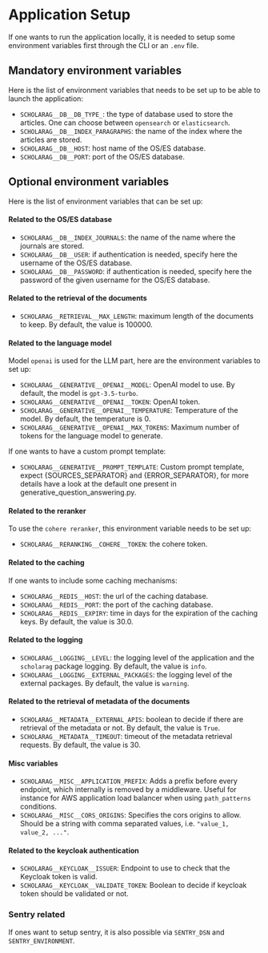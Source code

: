 # Application Setup

If one wants to run the application locally, it is needed to setup some environment variables first through
the CLI or an `.env` file.

## Mandatory environment variables

Here is the list of environment variables that needs to be set up to be able to launch the application:

- `SCHOLARAG__DB__DB_TYPE_`: the type of database used to store the articles. One can choose between `opensearch` or `elasticsearch`.
- `SCHOLARAG__DB__INDEX_PARAGRAPHS`: the name of the index where the articles are stored.
- `SCHOLARAG__DB__HOST`: host name of the OS/ES database.
- `SCHOLARAG__DB__PORT`: port of the OS/ES database.

## Optional environment variables

Here is the list of environment variables that can be set up:

#### Related to the OS/ES database

   - `SCHOLARAG__DB__INDEX_JOURNALS`: the name of the name where the journals are stored.
   - `SCHOLARAG__DB__USER`: if authentication is needed, specify here the username of the OS/ES database.
   - `SCHOLARAG__DB__PASSWORD`: if authentication is needed, specify here the password of the given username for the OS/ES database.

#### Related to the retrieval of the documents

   - `SCHOLARAG__RETRIEVAL__MAX_LENGTH`: maximum length of the documents to keep. By default, the value is 100000.

#### Related to the language model

Model `openai` is used for the LLM part, here are the environment variables to set up:

   - `SCHOLARAG__GENERATIVE__OPENAI__MODEL`: OpenAI model to use. By default, the model is `gpt-3.5-turbo`.
   - `SCHOLARAG__GENERATIVE__OPENAI__TOKEN`: OpenAI token.
   - `SCHOLARAG__GENERATIVE__OPENAI__TEMPERATURE`: Temperature of the model. By default, the temperature is 0.
   - `SCHOLARAG__GENERATIVE__OPENAI__MAX_TOKENS`: Maximum number of tokens for the language model to generate.

If one wants to have a custom prompt template:

   - `SCHOLARAG__GENERATIVE__PROMPT_TEMPLATE`: Custom prompt template, expect {SOURCES_SEPARATOR} and {ERROR_SEPARATOR}, for more details have a look at the default one present in generative_question_answering.py.

#### Related to the reranker

To use the `cohere reranker`, this environment variable needs to be set up:

   - `SCHOLARAG__RERANKING__COHERE__TOKEN`: the cohere token.

#### Related to the caching

If one wants to include some caching mechanisms:

   - `SCHOLARAG__REDIS__HOST`: the url of the caching database.
   - `SCHOLARAG__REDIS__PORT`: the port of the caching database.
   - `SCHOLARAG__REDIS__EXPIRY`: time in days for the expiration of the caching keys. By default, the value is 30.0.

#### Related to the logging

   - `SCHOLARAG__LOGGING__LEVEL`: the logging level of the application and the `scholarag` package logging. By default, the value is `info`.
   - `SCHOLARAG__LOGGING__EXTERNAL_PACKAGES`: the logging level of the external packages. By default, the value is `warning`.

#### Related to the retrieval of metadata of the documents

   - `SCHOLARAG__METADATA__EXTERNAL_APIS`: boolean to decide if there are retrieval of the metadata or not. By default, the value is `True`.
   - `SCHOLARAG__METADATA__TIMEOUT`: timeout of the metadata retrieval requests. By default, the value is 30.

#### Misc variables

   - `SCHOLARAG__MISC__APPLICATION_PREFIX`: Adds a prefix before every endpoint, which internally is removed by a middleware. Useful for instance for AWS application load balancer when using `path_patterns` conditions.
   - `SCHOLARAG__MISC__CORS_ORIGINS`: Specifies the cors origins to allow. Should be a string with comma separated values, i.e. `"value_1, value_2, ..."`.

#### Related to the keycloak authentication

   - `SCHOLARAG__KEYCLOAK__ISSUER`: Endpoint to use to check that the Keycloak token is valid.
   - `SCHOLARAG__KEYCLOAK__VALIDATE_TOKEN`: Boolean to decide if keycloak token should be validated or not.
### Sentry related

If ones want to setup sentry, it is also possible via `SENTRY_DSN` and `SENTRY_ENVIRONMENT`.